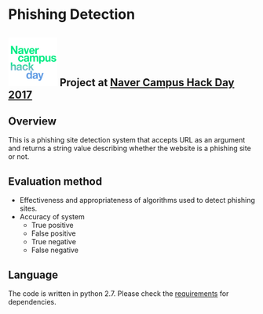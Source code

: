 # Phishing Detection
![Hack Day Logo](hack-day-logo.png) Project at <a href="http://www.ajunews.com/view/20170526135211042">Naver Campus Hack Day 2017<a>
---

## Overview
This is a phishing site detection system that accepts URL as an argument and returns a string value describing whether the website is a phishing site or not.

## Evaluation method
- Effectiveness and appropriateness of algorithms used to detect phishing sites.
- Accuracy of system
    - True positive
    - False positive
    - True negative
    - False negative

## Language
The code is written in python 2.7. Please check the [requirements](requirements.txt) for dependencies.
